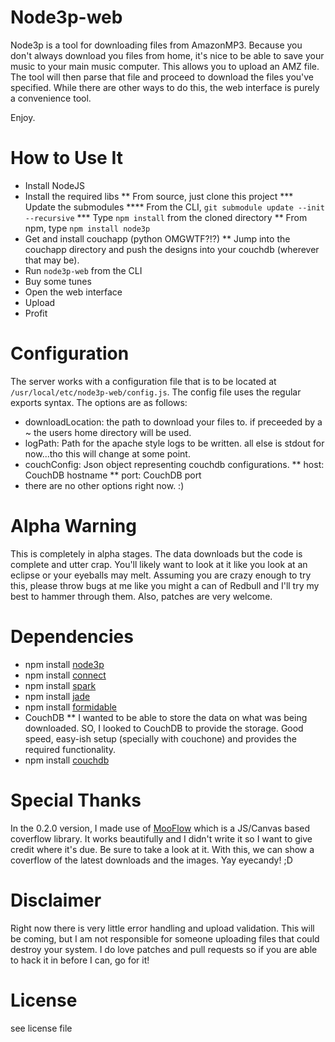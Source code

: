 Node3p-web
===============

Node3p is a tool for downloading files from AmazonMP3. Because you don't always download you files from home, it's nice to be able to save your music to your main music computer. This allows you to upload an AMZ file. The tool will then parse that file and proceed to download the files you've specified. While there are other ways to do this, the web interface is purely a convenience tool.

Enjoy.


How to Use It
===============

* Install NodeJS
* Install the required libs
** From source, just clone this project
*** Update the submodules
**** From the CLI, `git submodule update --init --recursive`
*** Type `npm install` from the cloned directory 
** From npm, type `npm install node3p`
* Get and install couchapp (python OMGWTF?!?)
** Jump into the couchapp directory and push the designs into your couchdb (wherever that may be).
* Run `node3p-web` from the CLI
* Buy some tunes
* Open the web interface
* Upload
* Profit


Configuration
==============

The server works with a configuration file that is to be located at `/usr/local/etc/node3p-web/config.js`. The config file uses the regular exports syntax. The options are as follows:

* downloadLocation: the path to download your files to. if preceeded by a ~ the users home directory will be used.
* logPath: Path for the apache style logs to be written. all else is stdout for now...tho this will change at some point.
* couchConfig: Json object representing couchdb configurations.
** host: CouchDB hostname
** port: CouchDB port
* there are no other options right now. :)


Alpha Warning
==============

This is completely in alpha stages. The data downloads but the code is complete and utter crap. You'll likely want to look at it like you look at an eclipse or your eyeballs may melt. Assuming you are crazy enough to try this, please throw bugs at me like you might a can of Redbull and I'll try my best to hammer through them. Also, patches are very welcome.


Dependencies
==============

* npm install [node3p](http://github.com/ncb000gt/node3p/)
* npm install [connect](http://github.com/senchalabs/connect/)
* npm install [spark](http://github.com/senchalabs/spark/)
* npm install [jade](http://github.com/senchalabs/spark/)
* npm install [formidable](http://github.com/senchalabs/spark/)
* CouchDB
** I wanted to be able to store the data on what was being downloaded. SO, I looked to CouchDB to provide the storage. Good speed, easy-ish setup (specially with couchone) and provides the required functionality.
* npm install [couchdb](http://github.com/felixge/node-couchdb/)


Special Thanks
==============

In the 0.2.0 version, I made use of [MooFlow](http://www.outcut.de/MooFlow/) which is a JS/Canvas based coverflow library. It works beautifully and I didn't write it so I want to give credit where it's due. Be sure to take a look at it. With this, we can show a coverflow of the latest downloads and the images. Yay eyecandy! ;D


Disclaimer
==============

Right now there is very little error handling and upload validation. This will be coming, but I am not responsible for someone uploading files that could destroy your system. I do love patches and pull requests so if you are able to hack it in before I can, go for it!


License
===============

see license file